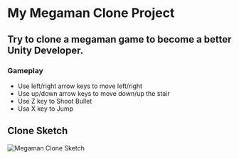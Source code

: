 # My Megaman Clone Project
## Try to clone a megaman game to become a better Unity Developer.
### Gameplay
* Use left/right arrow keys to move left/right
* Use up/down arrow keys to move down/up the stair
* Use Z key to Shoot Bullet
* Usa X key to Jump
## Clone Sketch
![Megaman Clone Sketch](https://img.upanh.tv/2023/07/16/Megaman-Clone-Sketch.jpg)

